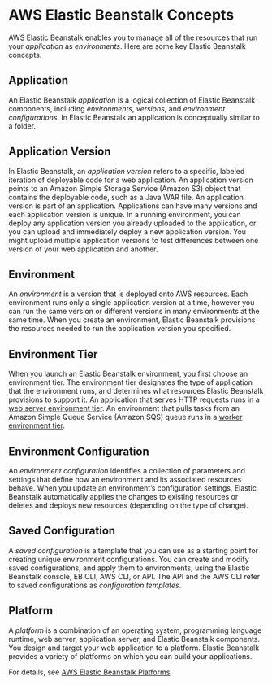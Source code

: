 # AWS Elastic Beanstalk Concepts<a name="concepts"></a>

AWS Elastic Beanstalk enables you to manage all of the resources that run your *application* as *environments*\. Here are some key Elastic Beanstalk concepts\.

## Application<a name="concepts-application"></a>

An Elastic Beanstalk *application* is a logical collection of Elastic Beanstalk components, including *environments*, *versions*, and *environment configurations*\. In Elastic Beanstalk an application is conceptually similar to a folder\.

## Application Version<a name="concepts-version"></a>

In Elastic Beanstalk, an *application version* refers to a specific, labeled iteration of deployable code for a web application\. An application version points to an Amazon Simple Storage Service \(Amazon S3\) object that contains the deployable code, such as a Java WAR file\. An application version is part of an application\. Applications can have many versions and each application version is unique\. In a running environment, you can deploy any application version you already uploaded to the application, or you can upload and immediately deploy a new application version\. You might upload multiple application versions to test differences between one version of your web application and another\.

## Environment<a name="concepts-environment"></a>

An *environment* is a version that is deployed onto AWS resources\. Each environment runs only a single application version at a time, however you can run the same version or different versions in many environments at the same time\. When you create an environment, Elastic Beanstalk provisions the resources needed to run the application version you specified\.

## Environment Tier<a name="concepts-tier"></a>

When you launch an Elastic Beanstalk environment, you first choose an environment tier\. The environment tier designates the type of application that the environment runs, and determines what resources Elastic Beanstalk provisions to support it\. An application that serves HTTP requests runs in a [web server environment tier](concepts-webserver.md)\. An environment that pulls tasks from an Amazon Simple Queue Service \(Amazon SQS\) queue runs in a [worker environment tier](concepts-worker.md)\.

## Environment Configuration<a name="concepts-environmentconfig"></a>

 An *environment configuration* identifies a collection of parameters and settings that define how an environment and its associated resources behave\. When you update an environment’s configuration settings, Elastic Beanstalk automatically applies the changes to existing resources or deletes and deploys new resources \(depending on the type of change\)\.

## Saved Configuration<a name="concepts-configuration"></a>

A *saved configuration* is a template that you can use as a starting point for creating unique environment configurations\. You can create and modify saved configurations, and apply them to environments, using the Elastic Beanstalk console, EB CLI, AWS CLI, or API\. The API and the AWS CLI refer to saved configurations as *configuration templates*\.

## Platform<a name="concepts-platform"></a>

A *platform* is a combination of an operating system, programming language runtime, web server, application server, and Elastic Beanstalk components\. You design and target your web application to a platform\. Elastic Beanstalk provides a variety of platforms on which you can build your applications\.

For details, see [AWS Elastic Beanstalk Platforms](concepts-all-platforms.md)\.